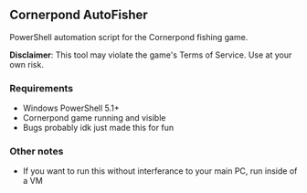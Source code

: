 ## Cornerpond AutoFisher
PowerShell automation script for the Cornerpond fishing game.

**Disclaimer**: This tool may violate the game's Terms of Service. Use at your own risk.

### Requirements
- Windows PowerShell 5.1+
- Cornerpond game running and visible
- Bugs probably idk just made this for fun

### Other notes
- If you want to run this without interferance to your main PC, run inside of a VM
